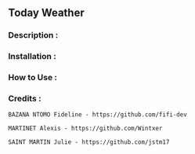 ## Today Weather

### Description :

### Installation :

### How to Use :

### Credits :

```
BAZANA NTOMO Fideline - https://github.com/fifi-dev
```

```
MARTINET Alexis - https://github.com/Wintxer
```

```
SAINT MARTIN Julie - https://github.com/jstm17
```



